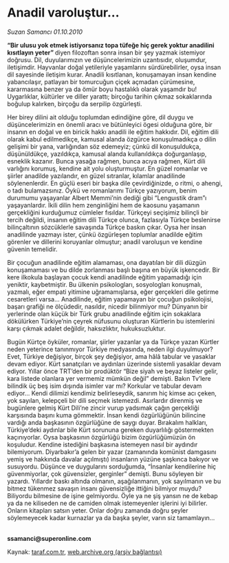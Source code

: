 # Anadil varoluştur...

*Suzan Samancı 01.10.2010*

<div class="yazi"><p><b>“Bir ulusu yok etmek istiyorsanız topa tüfeğe hiç gerek yoktur anadilini kısıtlayın yeter” </b>diyen filozoftan sonra insan bir şey yazmak istemiyor doğrusu. Dil, duyularımızın ve düşüncelerimizin uzantısıdır, oluşumdur, iletişimdir. Hayvanlar doğal yetileriyle yaşamlarını sürdürebilirler, oysa insan dil sayesinde iletişim kurar. Anadili kısıtlanan, konuşamayan insan kendine yabancılaşır, patlayan bir tomurcuğun çiçek açmadan çürümesine, kararmasına benzer ya da ömür boyu hastalıklı olarak yaşamdır bu! Uygarlıklar, kültürler ve diller yarattı; birçoğu tarihin çıkmaz sokaklarında boğulup kalırken, birçoğu da serpilip özgürleşti. </p>
<p>Her birey dilini ait olduğu toplumdan edindiğine göre, dil duygu ve düşüncelerimizin en önemli aracı ve bütünleyici ögesi olduğuna göre, bir insanın en doğal ve en biricik hakkı anadili ile eğitim hakkıdır. Dil, eğitim dili olarak kabul edilmedikçe, kamusal alanda özgürce konuşulmadıkça o dilin gelişimi bir yana, varlığından söz edemeyiz; çünkü dil konuşuldukça, düşünüldükçe, yazıldıkça, kamusal alanda kullanıldıkça doğurganlaşıp, esneklik kazanır. Bunca yasağa rağmen, bunca acıya rağmen, Kürt dili varlığını korumuş, kendine ait yolu oluşturmuştur. En güzel romanlar ve şiirler anadilde yazılandır, en güzel sıtranlar, kılamlar anadilinde söylenenlerdir. En güçlü eseri bir başka dile çevirdiğinizde, o ritmi, o ahengi, o tadı bulamazsınız. Öykü ve romanlarımı Türkçe yazıyorum, benim durumumu yaşayanlar Albert Memmi’nin dediği gibi “Lenguıstik dram”ı yaşayanlardır. İkili dilin hem zenginliğini hem de kaosunu yaşamanın gerçekliğini kurduğumuz cümleler fısıldar. Türkçeyi seçişimiz bilinçli bir tercih değildi, insanın eğitim dili Türkçe olunca, fazlasıyla Türkçe beslenirse bilinçaltının sözcüklerle savaşında Türkçe baskın çıkar. Oysa her insan anadilinde yazmayı ister, çünkü özgürleşen toplumlar anadilde eğitim görenler ve dillerini koruyanlar olmuştur; anadil varoluşun ve kendine güvenin temelidir. </p>
<p>Bir çocuğun anadilinde eğitim alamaması, ona dayatılan bir dili düzgün konuşamaması ve bu dilde zorlanması başlı başına en büyük işkencedir. Bir kere ilkokula başlayan çocuk kendi anadilinde eğitim yapamadığı için yeniktir, kaybetmiştir. Bu ülkenin psikologları, sosyologları konuşmalı, yazmalı, eğer empati yitimine uğramamışlarsa, eğer gerçekleri dile getirme cesaretleri varsa... Anadilinde, eğitim yapamayan bir çocuğun psikolojisi, başarı grafiği ne ölçüdedir, nasıldır, nicedir bilinmiyor mu? Dünyanın bir yerlerinde olan küçük bir Türk grubu anadilinde eğitim için sokaklara dökülürken Türkiye’nin çeyrek nüfusunu oluşturan Kürtlerin bu istemlerini karşı çıkmak adalet değildir, haksızlıktır, hukuksuzluktur.</p>
<p>Bugün Kürtçe öyküler, romanlar, şiirler yazanlar ya da Türkçe yazan Kürtler neden yeterince tanınmıyor Türkiye medyasında, neden ilgi duyulmuyor? Evet, Türkiye değişiyor, birçok şey değişiyor, ama hâlâ tabular ve yasaklar devam ediyor. Kürt sanatçıları ve aydınları üzerinde sistemli yasaklar devam ediyor. Yıllar önce TRT’den bir prodüktör “Bize siyah ve beyaz listeler gelir, kara listede olanlara yer vermemiz mümkün değil” demişti. Bakın Tv’lere bilindik üç beş isim dışında isimler var mı? Korkular ve tabular devam ediyor... Kendi dilimizi kendimiz belirleseydik, sanırım hiç kimse acı çeken, yok sayılan, kelepçeli bir dili seçmek istemezdi. Asırlardır direnmiş ve bugünlere gelmiş Kürt Dili’ne zincir vurup yadsımak çağın gerçekliği karşısında başını kuma gömmektir. İnsan kendi özgürlüğünün bilincine vardığı anda başkasının özgürlüğüne de saygı duyar. Bırakalım halkları, Türkiye’deki aydınlar bile Kürt sorununa gereken duyarlılığı göstermekten kaçınıyorlar. Oysa başkasının özgürlüğü bizim özgürlüğümüzün ön koşuludur. Kendine istediğini başkasına istemeyen nasıl bir aydındır bilemiyorum. Diyarbakır’a gelen bir yazar (zamanında komünist damgasını yemiş ve hakkında davalar açılmıştı) insanların yüzüne şaşkınca bakıyor ve susuyordu. Düşünce ve duygularını sorduğumda, “İnsanlar kendilerine hiç güvenmiyorlar, çok güvensizler, gerginler” demişti. Bunu söyleyen bir yazardı. Yıllardır baskı altında olmanın, aşağılanmanın, yok sayılmanın ve bu bitmez tükenmez savaşın insanı güvensizliğe ittiğini bilmiyor muydu? Biliyordu bilmesine de işine gelmiyordu. Öyle ya ne şiş yansın ne de kebap ya da ne kiliseden ne de camiden olmak istemeyenler işlerini iyi bilirler. Onların kitapları satsın yeter. Onlar doğru zamanda doğru şeyler söylemeyecek kadar kurnazlar ya da başka şeyler, varın siz tamamlayın...</p>
<p><b><br/>ssamanci@superonline.com</b></p></div>

Kaynak: [taraf.com.tr](http://www.taraf.com.tr:80/suzan-samanci/makale-anadil-varolustur.htm), [web.archive.org (arşiv bağlantısı)](http://web.archive.org/web/20101003072037/http://www.taraf.com.tr:80/suzan-samanci/makale-anadil-varolustur.htm)
